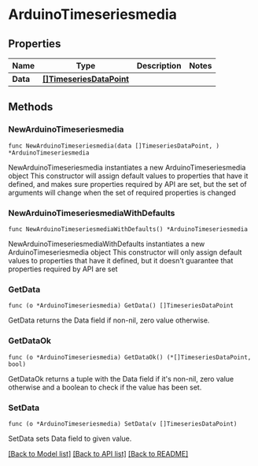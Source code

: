 # ArduinoTimeseriesmedia

## Properties

Name | Type | Description | Notes
------------ | ------------- | ------------- | -------------
**Data** | [**[]TimeseriesDataPoint**](TimeseriesDataPoint.md) |  | 

## Methods

### NewArduinoTimeseriesmedia

`func NewArduinoTimeseriesmedia(data []TimeseriesDataPoint, ) *ArduinoTimeseriesmedia`

NewArduinoTimeseriesmedia instantiates a new ArduinoTimeseriesmedia object
This constructor will assign default values to properties that have it defined,
and makes sure properties required by API are set, but the set of arguments
will change when the set of required properties is changed

### NewArduinoTimeseriesmediaWithDefaults

`func NewArduinoTimeseriesmediaWithDefaults() *ArduinoTimeseriesmedia`

NewArduinoTimeseriesmediaWithDefaults instantiates a new ArduinoTimeseriesmedia object
This constructor will only assign default values to properties that have it defined,
but it doesn't guarantee that properties required by API are set

### GetData

`func (o *ArduinoTimeseriesmedia) GetData() []TimeseriesDataPoint`

GetData returns the Data field if non-nil, zero value otherwise.

### GetDataOk

`func (o *ArduinoTimeseriesmedia) GetDataOk() (*[]TimeseriesDataPoint, bool)`

GetDataOk returns a tuple with the Data field if it's non-nil, zero value otherwise
and a boolean to check if the value has been set.

### SetData

`func (o *ArduinoTimeseriesmedia) SetData(v []TimeseriesDataPoint)`

SetData sets Data field to given value.



[[Back to Model list]](../README.md#documentation-for-models) [[Back to API list]](../README.md#documentation-for-api-endpoints) [[Back to README]](../README.md)


